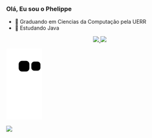 ### Olá, Eu sou o Phelippe

- 🧠 Graduando em Ciencias da Computação pela UERR
- 🦾 Estudando Java 

<div align="center">
  <a href="https://github.com/PhelippePessoa">
  <img height="180em" src="https://github-readme-stats.vercel.app/api?username=phelippepessoa&show_icons=true&theme=tokyonight&include_all_commits=true&count_private=true"/>
  <img height="180em" src="https://github-readme-stats.vercel.app/api/top-langs/?username=phelippepessoa&layout=compact&langs_count=7&theme=tokyonight"/>
</div>
  
<div>


  
  ![Snake animation](https://github.com/rafaballerini/rafaballerini/blob/output/github-contribution-grid-snake.svg)
 

 [![](https://visitcount.itsvg.in/api?id=PhelippePessoa&icon=2&color=6)](https://visitcount.itsvg.in)

